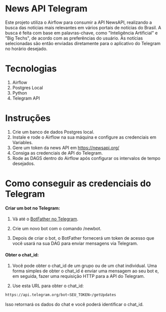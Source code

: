 # News API Telegram

Este projeto utiliza o Airflow para consumir a API NewsAPI, realizando a busca das notícias mais relevantes em vários portais de notícias do Brasil. A busca é feita com base em palavras-chave, como "Inteligência Artificial" e "Big Techs", de acordo com as preferências do usuário. As notícias selecionadas são então enviadas diretamente para o aplicativo do Telegram no horário desejado.

# Tecnologias

1. Airflow
2. Postgres Local
3. Python
4. Telegram API

# Instruções

1. Crie um banco de dados Postgres local.
2. Instale e rode o Airflow na sua máquina e configure as credenciais em Variables.
3. Gere um token da news API em https://newsapi.org/
4. Consiga as credenciais de API do Telegram.
5. Rode as DAGS dentro do Airflow após configurar os intervalos de tempo desejados.

# Como conseguir as credenciais do Telegram

####  Criar um bot no Telegram:

1. Vá até o [BotFather no Telegram](https://t.me/botfather).

2. Crie um novo bot com o comando /newbot.

3. Depois de criar o bot, o BotFather fornecerá um token de acesso que você usará na sua DAG para enviar mensagens via Telegram.

#### Obter o chat_id:

1. Você pode obter o chat_id de um grupo ou de um chat individual. Uma forma simples de obter o chat_id é enviar uma mensagem ao seu bot e, em seguida, fazer uma requisição HTTP para a API do Telegram.

2. Use esta URL para obter o chat_id:
```bash
https://api.telegram.org/bot<SEU_TOKEN>/getUpdates
```
Isso retornará os dados do chat e você poderá identificar o chat_id.